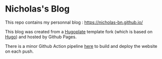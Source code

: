 # Nicholas's Blog

This repo contains my personnal blog : https://nicholas-bn.github.io/

This blog was created from a [Hugoplate](https://themes.gohugo.io/themes/hugoplate/) template fork (which is based on [Hugo](https://gohugo.io/)) and hosted by Github Pages.

There is a minor Github Action pipeline [here](./.github/workflows/main.yml) to build and deploy the website on each push.